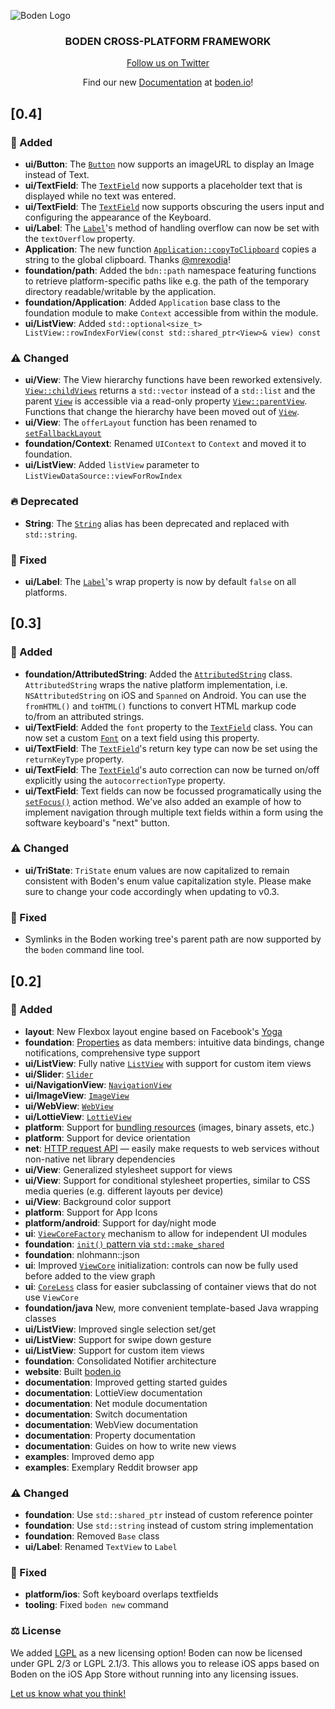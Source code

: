 ![Boden Logo](https://github.com/AshampooSystems/boden/blob/master/README/boden-github.svg)

<h3 align="center">BODEN CROSS-PLATFORM FRAMEWORK</h3>

<p align="center"><a href="https://twitter.com/bodenhq">Follow us on Twitter</a></p>

<p align="center">Find our new <a href="http://www.boden.io/reference">Documentation</a> at <a href="https://www.boden.io">boden.io</a>!

## [0.4]

### 🎉 Added

* **ui/Button**: The [`Button`](https://www.boden.io/reference/ui/button/#properties) now supports an imageURL to display an Image instead of Text.
* **ui/TextField**: The [`TextField`](https://www.boden.io/reference/ui/text_field/#properties) now supports a placeholder text that is displayed while no text was entered.
* **ui/TextField**: The [`TextField`](https://www.boden.io/reference/ui/text_field/#properties) now supports obscuring the users input and configuring the appearance of the Keyboard.
* **ui/Label**: The [`Label`](https://www.boden.io/reference/ui/label/#properties)'s method of handling overflow can now be set with the `textOverflow` property.
* **Application**: The new function [`Application::copyToClipboard`](https://www.boden.io/reference/foundation/application#os-services) copies a string to the global clipboard. Thanks [@mrexodia](https://github.com/mrexodia)!
* **foundation/path**: Added the `bdn::path` namespace featuring functions to retrieve platform-specific paths like e.g. the path of the temporary directory readable/writable by the application.
* **foundation/Application**: Added `Application` base class to the foundation module to make `Context` accessible from within the module.
* **ui/ListView**: Added `std::optional<size_t> ListView::rowIndexForView(const std::shared_ptr<View>& view) const`

### ⚠️ Changed

* **ui/View**: The View hierarchy functions have been reworked extensively. [`View::childViews`](https://www.boden.io/reference/ui/view/#view-hierarchy) returns a `std::vector` instead of a `std::list` and the parent [`View`](https://www.boden.io/reference/ui/view/) is accessible via a read-only property [`View::parentView`](https://www.boden.io/reference/ui/view/#properties). Functions that change the hierarchy have been moved out of [`View`](https://www.boden.io/reference/ui/view/).
* **ui/View**: The `offerLayout` function has been renamed to [`setFallbackLayout`](https://www.boden.io/reference/ui/view/#layout)
* **foundation/Context**: Renamed `UIContext` to `Context` and moved it to foundation.
* **ui/ListView**: Added `listView` parameter to `ListViewDataSource::viewForRowIndex`

### 🔥 Deprecated

* **String**: The [`String`](https://www.boden.io/reference/foundation/string/#types) alias has been deprecated and replaced with `std::string`.

### 🐞 Fixed

* **ui/Label**: The [`Label`](https://www.boden.io/reference/ui/label/#properties)'s wrap property is now by default `false` on all platforms. 


## [0.3]

### 🎉 Added

* **foundation/AttributedString**: Added the [`AttributedString`](https://www.boden.io/reference/foundation/attributed_string/) class. `AttributedString` wraps the native platform implementation, i.e. `NSAttributedString` on iOS and `Spanned` on Android. You can use the `fromHTML()` and `toHTML()` functions to convert HTML markup code to/from an attributed strings.
* **ui/TextField**: Added the `font` property to the [`TextField`](https://www.boden.io/reference/ui/text_field) class. You can now set a custom [`Font`](https://www.boden.io/reference/foundation/font) on a text field using this property.
* **ui/TextField**: The [`TextField`](https://www.boden.io/reference/ui/text_field/#properties)'s return key type can now be set using the `returnKeyType` property.
* **ui/TextField**: The [`TextField`](https://www.boden.io/reference/ui/text_field/#properties)'s auto correction can now be turned on/off explicitly using the `autocorrectionType` property.
* **ui/TextField**: Text fields can now be focussed programatically using the [`setFocus()`](https://www.boden.io/reference/ui/text_field/#actions) action method. We've also added an example of how to implement navigation through multiple text fields within a form using the software keyboard's "next" button.

### ⚠️ Changed

* **ui/TriState**: `TriState` enum values are now capitalized to remain consistent with Boden's enum value capitalization style. Please make sure to change your code accordingly when updating to v0.3.

### 🐞 Fixed

* Symlinks in the Boden working tree's parent path are now supported by the `boden` command line tool.


## [0.2]

### 🎉 Added

* **layout**: New Flexbox layout engine based on Facebook's [Yoga](https://yogalayout.com/)
* **foundation**: [Properties](https://www.boden.io/guides/fundamentals/properties/) as data members: intuitive data bindings, change notifications, comprehensive type support
* **ui/ListView**: Fully native [`ListView`](https://www.boden.io/reference/ui/list_view/) with support for custom item views
* **ui/Slider**: [`Slider`](https://www.boden.io/reference/ui/slider/)
* **ui/NavigationView**: [`NavigationView`](https://www.boden.io/reference/ui/navigation_view/)
* **ui/ImageView**: [`ImageView`](https://www.boden.io/reference/ui/image_view/)
* **ui/WebView**: [`WebView`](https://www.boden.io/reference/ui/web_view/)
* **ui/LottieView**: [`LottieView`](https://www.boden.io/reference/extra-modules/lottie/lottie_view/)
* **platform**: Support for [bundling resources](https://www.boden.io/guides/fundamentals/resources/) (images, binary assets, etc.)
* **platform**: Support for device orientation
* **net**: [HTTP request API](https://www.boden.io/reference/net/http/) — easily make requests to web services without non-native net library dependencies
* **ui/View**: Generalized stylesheet support for views
* **ui/View**: Support for conditional stylesheet properties, similar to CSS media queries (e.g. different layouts per device)
* **ui/View**: Background color support
* **platform**: Support for App Icons
* **platform/android**: Support for day/night mode
* **ui**: [`ViewCoreFactory`](https://www.boden.io/reference/ui/view_core_factory/) mechanism to allow for independent UI modules
* **foundation**: [`init()` pattern via `std::make_shared`](https://www.boden.io/reference/foundation/needs_init/)
* **foundation**: nlohmann::json
* **ui**: Improved [`ViewCore`](https://www.boden.io/reference/ui/view_core/) initialization: controls can now be fully used before added to the view graph
* **ui**: [`CoreLess`](https://www.boden.io/reference/ui/core_less/) class for easier subclassing of container views that do not use `ViewCore`
* **foundation/java** New, more convenient template-based Java wrapping classes
* **ui/ListView**: Improved single selection set/get
* **ui/ListView**: Support for swipe down gesture
* **ui/ListView**: Support for custom item views 
* **foundation**: Consolidated Notifier architecture
* **website**: Built [boden.io](https://www.boden.io)
* **documentation**: Improved getting started guides
* **documentation**: LottieView documentation
* **documentation**: Net module documentation
* **documentation**: Switch documentation
* **documentation**: WebView documentation
* **documentation**: Property documentation
* **documentation**: Guides on how to write new views
* **examples**: Improved demo app
* **examples**: Exemplary Reddit browser app

### ⚠️ Changed

* **foundation**: Use `std::shared_ptr` instead of custom reference pointer
* **foundation**: Use `std::string` instead of custom string implementation
* **foundation**: Removed `Base` class
* **ui/Label**: Renamed `TextView` to `Label`


### 🐞 Fixed

* **platform/ios**: Soft keyboard overlaps textfields
* **tooling**: Fixed `boden new` command

### ⚖️ License

We added [LGPL](https://www.boden.io/legal/licensing/) as a new licensing option! Boden can now be licensed under GPL 2/3 or LGPL 2.1/3. This allows you to release iOS apps based on Boden on the iOS App Store without running into any licensing issues.

[Let us know what you think!](https://www.boden.io/feedback)